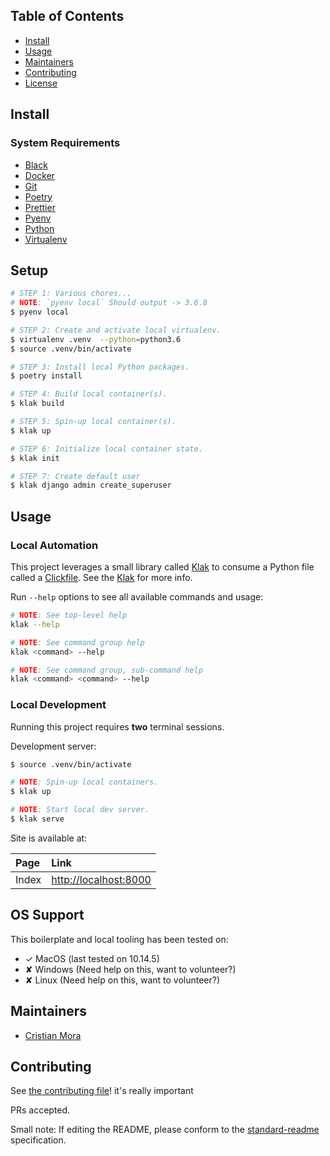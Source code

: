 
## Table of Contents

-   [Install](#install)
-   [Usage](#usage)
-   [Maintainers](#maintainers)
-   [Contributing](#contributing)
-   [License](#license)


## Install

### System Requirements

<!-- NOTE: Keep this list alphabetized. -->

-   [Black]
-   [Docker]
-   [Git]
-   [Poetry]
-   [Prettier]
-   [Pyenv]
-   [Python]
-   [Virtualenv]

## Setup

```bash
# STEP 1: Various chores...
# NOTE: `pyenv local` Should output -> 3.6.8
$ pyenv local

# STEP 2: Create and activate local virtualenv.
$ virtualenv .venv  --python=python3.6
$ source .venv/bin/activate

# STEP 3: Install local Python packages.
$ poetry install

# STEP 4: Build local container(s).
$ klak build

# STEP 5: Spin-up local container(s).
$ klak up

# STEP 6: Initialize local container state.
$ klak init

# STEP 7: Create default user
$ klak django admin create_superuser
```

## Usage

### Local Automation

This project leverages a small library called [Klak] to consume a Python file called a [Clickfile](./Clickfile). See the [Klak] for more info.

Run `--help` options to see all available commands and usage:

```bash
# NOTE: See top-level help
klak --help

# NOTE: See command group help
klak <command> --help

# NOTE: See command group, sub-command help
klak <command> <command> --help
```

### Local Development

Running this project requires **two** terminal sessions.

Development server:

```bash
$ source .venv/bin/activate

# NOTE: Spin-up local containers.
$ klak up

# NOTE: Start local dev server.
$ klak serve
```


Site is available at:

| Page        | Link                                |
| :---------- | :---------------------------------- |
| Index       | <http://localhost:8000>             |


## OS Support

This boilerplate and local tooling has been tested on:

-   ✓ MacOS (last tested on 10.14.5)
-   ✘ Windows (Need help on this, want to volunteer?)
-   ✘ Linux (Need help on this, want to volunteer?)

## Maintainers

-   [Cristian Mora](https://github.com/rapkyt/)

## Contributing

See [the contributing file](CONTRIBUTING.md)! it's really important

PRs accepted.

Small note: If editing the README, please conform to the [standard-readme](https://github.com/RichardLitt/standard-readme) specification.

<!-- Links -->
<!-- Please keep this list alphabetized. -->

[black]: "https://github.com/python/black" "Black"
[docker]: "https://docs.docker.com/docker-for-mac/install/" "Docker"
[git]: "https://git-scm.com/" "Git"
[klak]: https://pypi.org/project/klak/ "Klak"
[poetry]: "https://poetry.eustace.io/docs/" "Poetry"
[prettier]: "https://prettier.io/"
[pyenv]: "https://github.com/pyenv/pyenv" "Pyenv"
[python]: "https://www.python.org/" "Python"
[virtualenv]: "https://virtualenv.pypa.io/en/stable/" "Virtualenv"

<!-- End Links -->
